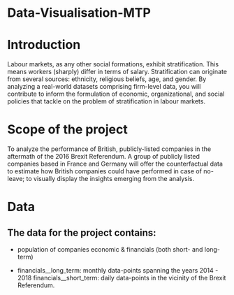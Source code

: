 # Data-Visualisation-MTP
# Introduction
Labour markets, as any other social formations, exhibit stratification. This means workers (sharply) differ in terms of salary. Stratification can originate from several sources: ethnicity, religious beliefs, age, and gender. By analyzing a real-world datasets comprising firm-level data, you will contribute to inform the formulation of economic, organizational, and social policies that tackle on the problem of stratification in labour markets.

# Scope of the project
To analyze the performance of British, publicly-listed companies in the aftermath of the 2016 Brexit Referendum. A group of publicly listed companies based in France and Germany will offer the counterfactual data to estimate how British companies could have performed in case of no-leave; to visually display the insights emerging from the analysis.

# Data
## The data for the project contains:

- population of companies economic & financials (both short- and long-term)

- financials__long_term: monthly data-points spanning the years 2014 - 2018 financials__short_term: daily data-points in the vicinity of the Brexit Referendum.
